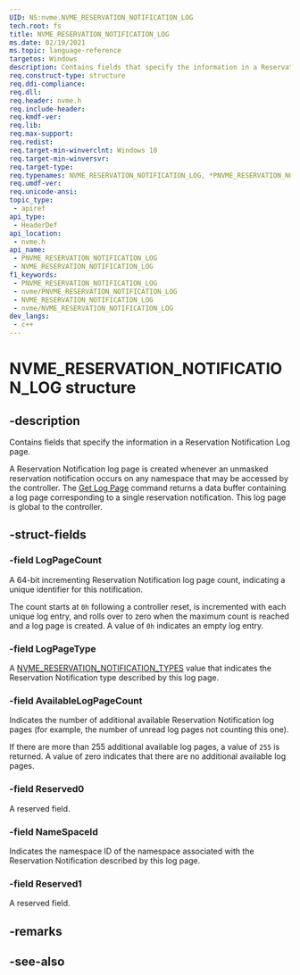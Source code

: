 ```yaml
---
UID: NS:nvme.NVME_RESERVATION_NOTIFICATION_LOG
tech.root: fs
title: NVME_RESERVATION_NOTIFICATION_LOG
ms.date: 02/19/2021
ms.topic: language-reference
targetos: Windows
description: Contains fields that specify the information in a Reservation Notification Log page.
req.construct-type: structure
req.ddi-compliance: 
req.dll: 
req.header: nvme.h
req.include-header: 
req.kmdf-ver: 
req.lib: 
req.max-support: 
req.redist: 
req.target-min-winverclnt: Windows 10
req.target-min-winversvr: 
req.target-type: 
req.typenames: NVME_RESERVATION_NOTIFICATION_LOG, *PNVME_RESERVATION_NOTIFICATION_LOG
req.umdf-ver: 
req.unicode-ansi: 
topic_type:
 - apiref
api_type:
 - HeaderDef
api_location:
 - nvme.h
api_name:
 - PNVME_RESERVATION_NOTIFICATION_LOG
 - NVME_RESERVATION_NOTIFICATION_LOG
f1_keywords:
 - PNVME_RESERVATION_NOTIFICATION_LOG
 - nvme/PNVME_RESERVATION_NOTIFICATION_LOG
 - NVME_RESERVATION_NOTIFICATION_LOG
 - nvme/NVME_RESERVATION_NOTIFICATION_LOG
dev_langs:
 - c++
---
```


# NVME_RESERVATION_NOTIFICATION_LOG structure


## -description

Contains fields that specify the information in a Reservation Notification Log page.

A Reservation Notification log page is created whenever an unmasked reservation notification occurs on any namespace that may be accessed by the controller. The [Get Log Page]((ns-nvme-nvme_cdw10_get_log_page.md)) command returns a data buffer containing a log page corresponding to a single reservation notification. This log page is global to the controller.

## -struct-fields

### -field LogPageCount

A 64-bit incrementing Reservation Notification log page count, indicating a unique identifier for this notification.

The count starts at `0h` following a controller reset, is incremented with each unique log entry, and rolls over to zero when the maximum count is reached and a log page is created. A value of `0h` indicates an empty log entry.

### -field LogPageType

A [NVME_RESERVATION_NOTIFICATION_TYPES](ne-nvme-nvme_reservation_notification_types.md) value that indicates the Reservation Notification type described by this log page.

### -field AvailableLogPageCount

Indicates the number of additional available Reservation Notification log pages (for example, the number of unread log pages not counting this one).

If there are more than 255 additional available log pages, a value of `255` is returned. A value of zero indicates that there are no additional available log pages.

### -field Reserved0

A reserved field.

### -field NameSpaceId

Indicates the namespace ID of the namespace associated with the Reservation Notification described by this log page.

### -field Reserved1

A reserved field.

## -remarks

## -see-also


